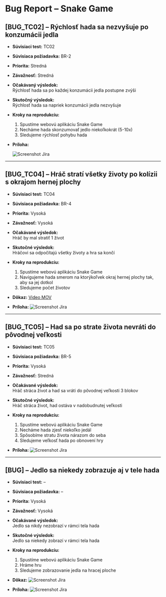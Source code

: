 # Bug Report – Snake Game

## [BUG_TC02] – Rýchlosť hada sa nezvyšuje po konzumácii jedla

- **Súvisiaci test:** TC02  
- **Súvisiaca požiadavka:** BR-2  
- **Priorita:** Stredná  
- **Závažnosť:** Stredná 

- **Očakávaný výsledok:**  
  Rýchlosť hada sa po každej konzumácii jedla postupne zvýši

- **Skutočný výsledok:**  
  Rýchlosť hada sa napriek konzumácii jedla nezvyšuje

- **Kroky na reprodukciu:**
  1. Spustíme webovú aplikáciu Snake Game
  2. Necháme hada skonzumovať jedlo niekoľkokrát (5-10x)
  3. Sledujeme rýchlosť pohybu hada

- **Príloha:**
  
  ![Screenshot Jira](./screenshots/jira/ss_Snake_Game_BUG_TC02_Jira.png)

---

## [BUG_TC04] – Hráč stratí všetky životy po kolízii s okrajom hernej plochy

- **Súvisiaci test:** TC04  
- **Súvisiaca požiadavka:** BR-4  
- **Priorita:** Vysoká  
- **Závažnosť:** Vysoká

- **Očakávané výsledok:**  
  Hráč by mal stratiť 1 život

- **Skutočné výsledok:**  
  Hráčovi sa odpočítajú všetky životy a hra sa končí

- **Kroky na reprodukciu:**
  1. Spustíme webovú aplikáciu Snake Game
  2. Navigujeme hada smerom na ktorýkoľvek okraj hernej plochy tak, aby sa jej dotkol
  3. Sledujeme počet životov 

- **Dôkaz:**
  [Video MOV](./screenshots/Snake_Game_BUG_TC04.mov)

- **Príloha:**
  ![Screenshot Jira](./screenshots/jira/ss_Snake_Game_BUG_TC04_Jira.png)

---

## [BUG_TC05] – Had sa po strate života nevráti do pôvodnej veľkosti

- **Súvisiaci test:** TC05  
- **Súvisiaca požiadavka:** BR-5  
- **Priorita:** Vysoká  
- **Závažnosť:** Stredná 

- **Očakávané výsledok:**  
  Hráč stráca život a had sa vráti do pôvodnej veľkosti 3 blokov

- **Skutočné výsledok:**  
  Hráč stráca život, had ostáva v nadobudnutej veľkosti

- **Kroky na reprodukciu:** 
  1. Spustíme webovú aplikáciu Snake Game 
  2. Necháme hada zjesť niekoľko jedál
  3. Spôsobíme stratu života nárazom do seba  
  4. Sledujeme veľkosť hada po obnovení hry

- **Príloha:**
  ![Screenshot Jira](./screenshots/jira/ss_Snake_Game_BUG_TC05_Jira.png)
   
---

## [BUG] – Jedlo sa niekedy zobrazuje aj v tele hada

- **Súvisiaci test:** –
- **Súvisiaca požiadavka:** –
- **Priorita:** Vysoká  
- **Závažnosť:** Vysoká

- **Očakávané výsledok:**  
  Jedlo sa nikdy nezobrazí v rámci tela hada

- **Skutočné výsledok:**  
  Jedlo sa niekedy zobrazí v rámci tela hada

- **Kroky na reprodukciu:** 
  1. Spustíme webovú aplikáciu Snake Game 
  2. Hráme hru 
  3. Sledujeme zobrazovanie jedla na hracej ploche

- **Dôkaz:**
  ![Screenshot Jira](./screenshots/Snake_Game_BUG.png)

- **Príloha:**
  ![Screenshot Jira](./screenshots/jira/ss_Snake_Game_BUG_Jira.png)
